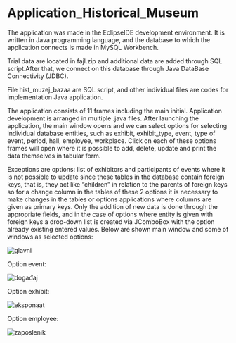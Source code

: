 # Application_Historical_Museum
The application  was made in the EclipseIDE development environment. It is written in Java programming
language, and the database to which the application connects is made in MySQL
Workbench.

Trial data are located in fajl.zip and additional data are added through SQL script.After that, we connect on this database
through Java DataBase Connectivity (JDBC).

File hist_muzej_bazaa are SQL script, and other individual files are codes for implementation Java application.

The application consists of 11 frames including the main initial. Application development is
arranged in multiple .java files. After launching the application, the main window opens and we can
select options for selecting individual database entities, such as exhibit, exhibit_type,
event, type of event, period, hall, employee, workplace. Click on each of these
options frames will open where it is possible to add, delete, update and print
the data themselves in tabular form.

Exceptions are options: list of exhibitors and participants of events where
it is not possible to update since these tables in the database contain foreign keys,
that is, they act like “children” in relation to the parents of foreign keys so for a change
column in the tables of these 2 options it is necessary to make changes in the tables or options
applications where columns are given as primary keys.
Only the addition of new data is done through the appropriate fields, and in the case of options where 
entity is given with foreign keys a drop-down list is created via  JComboBox  with the option already
existing entered values.
Below are shown main window and some of windows as selected options:

![glavni](https://user-images.githubusercontent.com/101056974/156991086-bff9a352-7c05-4150-91eb-235a5bca534e.PNG)

Option event:

![događaj](https://user-images.githubusercontent.com/101056974/156991185-bad3a460-e23d-4dc6-b59b-862295677a81.PNG)

Option exhibit:

![eksponaat](https://user-images.githubusercontent.com/101056974/156991057-b3db57c6-5b37-45cf-93e2-870c0946b4ba.PNG)

Option employee:

![zaposlenik](https://user-images.githubusercontent.com/101056974/156991559-da8294c0-74bf-41b0-99a7-4636841aa176.PNG)


